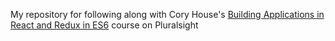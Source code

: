 My repository for following along with Cory House's 
[Building Applications in React and Redux in ES6](http://www.pluralsight.com/author/cory-house) course on Pluralsight
